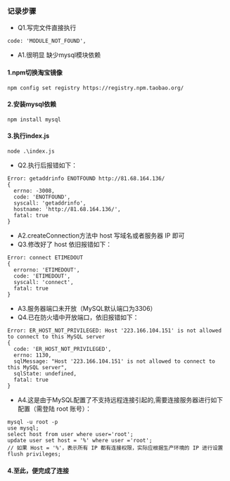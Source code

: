 ### 记录步骤

- Q1.写完文件直接执行
```
code: 'MODULE_NOT_FOUND',
```
- A1.很明显 缺少mysql模块依赖
#### 1.npm切换淘宝镜像
```
npm config set registry https://registry.npm.taobao.org/
```
#### 2.安装mysql依赖
```
npm install mysql
```
#### 3.执行index.js
```
node .\index.js
```
- Q2.执行后报错如下：
```
Error: getaddrinfo ENOTFOUND http://81.68.164.136/
{
  errno: -3008,
  code: 'ENOTFOUND',
  syscall: 'getaddrinfo',
  hostname: 'http://81.68.164.136/',
  fatal: true
}
```
- A2.createConnection方法中 host 写域名或者服务器 IP 即可
- Q3.修改好了 host 依旧报错如下：

```
Error: connect ETIMEDOUT
{
  errorno: 'ETIMEDOUT',
  code: 'ETIMEDOUT',
  syscall: 'connect',
  fatal: true
}
```
- A3.服务器端口未开放（MySQL默认端口为3306）
- Q4.已在防火墙中开放端口，依旧报错如下：
```
Error: ER_HOST_NOT_PRIVILEGED: Host '223.166.104.151' is not allowed to connect to this MySQL server
{
  code: 'ER_HOST_NOT_PRIVILEGED',
  errno: 1130,
  sqlMessage: "Host '223.166.104.151' is not allowed to connect to this MySQL server",
  sqlState: undefined,
  fatal: true
}
```
- A4.这是由于MySQL配置了不支持远程连接引起的,需要连接服务器进行如下配置（需登陆 root 账号）：
```
mysql -u root -p
use mysql;
select host from user where user='root';
update user set host = '%' where user ='root';
// 如果 Host = '%'，表示所有 IP 都有连接权限，实际应根据生产环境的 IP 进行设置
flush privileges;
```
#### 4.至此，便完成了连接